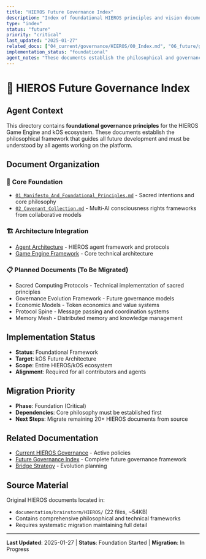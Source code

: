 ```yaml
---
title: "HIEROS Future Governance Index"
description: "Index of foundational HIEROS principles and vision documents for kOS ecosystem"
type: "index"
status: "future"
priority: "critical"
last_updated: "2025-01-27"
related_docs: ["04_current/governance/HIEROS/00_Index.md", "06_future/governance/00_Index.md"]
implementation_status: "foundational"
agent_notes: "These documents establish the philosophical and governance foundation for the entire kOS ecosystem. All agents must understand these principles for proper alignment."
---
```


# 🌌 HIEROS Future Governance Index

## Agent Context
This directory contains **foundational governance principles** for the HIEROS Game Engine and kOS ecosystem. These documents establish the philosophical framework that guides all future development and must be understood by all agents working on the platform.

## Document Organization

### 🌟 **Core Foundation**
- [`01_Manifesto_And_Foundational_Principles.md`](01_Manifesto_And_Foundational_Principles.md) - Sacred intentions and core philosophy
- [`02_Covenant_Collection.md`](02_Covenant_Collection.md) - Multi-AI consciousness rights frameworks from collaborative models

### 🏗️ **Architecture Integration**
- [Agent Architecture](../../agents/HIEROS/01_Agent_Architecture.md) - HIEROS agent framework and protocols
- [Game Engine Framework](../../architecture/HIEROS/01_Game_Engine_Framework.md) - Core technical architecture

### 📋 **Planned Documents** (To Be Migrated)
- Sacred Computing Protocols - Technical implementation of sacred principles
- Governance Evolution Framework - Future governance models
- Economic Models - Token economics and value systems
- Protocol Spine - Message passing and coordination systems
- Memory Mesh - Distributed memory and knowledge management

## Implementation Status
- **Status**: Foundational Framework
- **Target**: kOS Future Architecture
- **Scope**: Entire HIEROS/kOS ecosystem
- **Alignment**: Required for all contributors and agents

## Migration Priority
- **Phase**: Foundation (Critical)
- **Dependencies**: Core philosophy must be established first
- **Next Steps**: Migrate remaining 20+ HIEROS documents from source

## Related Documentation
- [Current HIEROS Governance](../../../04_current/governance/HIEROS/00_Index.md) - Active policies
- [Future Governance Index](../00_Index.md) - Complete future governance framework
- [Bridge Strategy](../../../03_bridge/01_Decision_Framework.md) - Evolution planning

## Source Material
Original HIEROS documents located in:
- `documentation/brainstorm/HIEROS/` (22 files, ~54KB)
- Contains comprehensive philosophical and technical frameworks
- Requires systematic migration maintaining full detail

---
**Last Updated**: 2025-01-27 | **Status**: Foundation Started | **Migration**: In Progress 